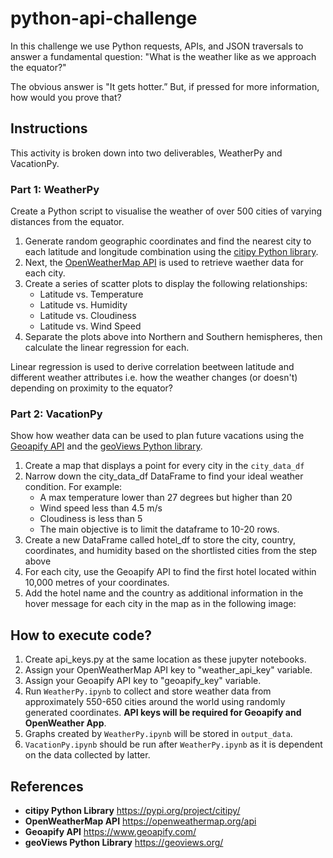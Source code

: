 # python-api-challenge
In this challenge we use Python requests, APIs, and JSON traversals to answer a fundamental question: "What is the weather like as we approach the equator?"

The obvious answer is "It gets hotter.” But, if pressed for more information, how would you prove that?

## Instructions
This activity is broken down into two deliverables, WeatherPy and VacationPy.

### Part 1: WeatherPy
Create a Python script to visualise the weather of over 500 cities of varying distances from the equator.
1. Generate random geographic coordinates and find the nearest city to each latitude and longitude combination using the [citipy Python library](https://pypi.org/project/citipy/).
2. Next, the [OpenWeatherMap API](https://openweathermap.org/api) is used to retrieve waether data for each city.
3. Create a series of scatter plots to display the following relationships:
   -  Latitude vs. Temperature
   -  Latitude vs. Humidity
   -  Latitude vs. Cloudiness
   -  Latitude vs. Wind Speed
4. Separate the plots above into Northern and Southern hemispheres, then calculate the linear regression for each.

Linear regression is used to derive correlation beetween latitude and different weather attributes i.e. how the weather changes (or doesn't) depending on proximity to the equator?

### Part 2: VacationPy
Show how weather data can be used to plan future vacations using the [Geoapify API](https://www.geoapify.com/) and the [geoViews Python library](https://geoviews.org/).
1. Create a map that displays a point for every city in the `city_data_df`
2. Narrow down the city_data_df DataFrame to find your ideal weather condition. For example:
   - A max temperature lower than 27 degrees but higher than 20
   - Wind speed less than 4.5 m/s
   - Cloudiness is less than 5
   - The main objective is to limit the dataframe to 10-20 rows.
3. Create a new DataFrame called hotel_df to store the city, country, coordinates, and humidity based on the shortlisted cities from the step above
4. For each city, use the Geoapify API to find the first hotel located within 10,000 metres of your coordinates.
5. Add the hotel name and the country as additional information in the hover message for each city in the map as in the following image:

## How to execute code?
1. Create api_keys.py at the same location as these jupyter notebooks.
2. Assign your OpenWeatherMap API key to "weather_api_key" variable.
3. Assign your Geoapify API key to "geoapify_key" variable.
4. Run `WeatherPy.ipynb` to collect and store weather data from approximately 550-650 cities around the world using randomly generated coordinates. **API keys will be required for Geoapify and OpenWeather App**.
5. Graphs created by `WeatherPy.ipynb` will be stored in `output_data`.
6. `VacationPy.ipynb` should be run after `WeatherPy.ipynb` as it is dependent on the data collected by latter.

## References
- **citipy Python Library** https://pypi.org/project/citipy/
- **OpenWeatherMap API** https://openweathermap.org/api
- **Geoapify API** https://www.geoapify.com/
- **geoViews Python Library** https://geoviews.org/
